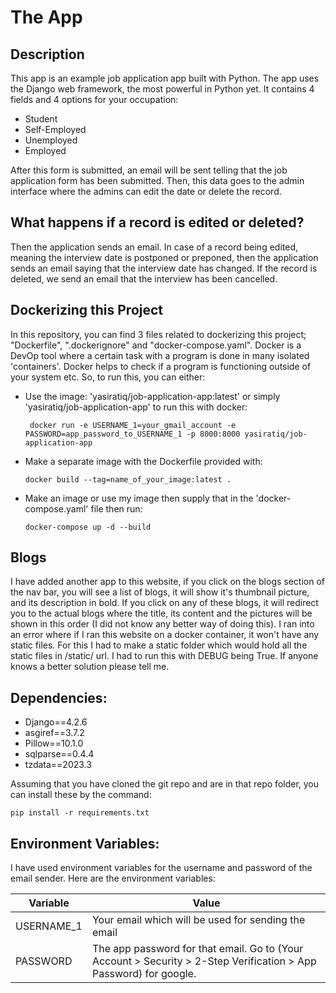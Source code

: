 # The App
## Description
This app is an example job application app built with Python. The app uses the Django web framework, the most powerful in Python yet.
It contains 4 fields and 4 options for your occupation:
- Student
- Self-Employed
- Unemployed
- Employed

After this form is submitted, an email will be sent telling that the job application form has been submitted. Then, this data goes to the admin interface where
the admins can edit the date or delete the record.

## What happens if a record is edited or deleted?
Then the application sends an email. In case of a record being edited, meaning the interview date is postponed or preponed, then 
the application sends an email saying that the interview date has changed. If the record is deleted, we send an email that the interview has been cancelled.

## Dockerizing this Project
In this repository, you can find 3 files related to dockerizing this project; "Dockerfile", ".dockerignore" and "docker-compose.yaml". Docker is a DevOp tool where a certain task with a program is done in many isolated 'containers'. Docker helps to check if a program is functioning outside of your system etc. So, to run this, you can either:
* Use the image: 'yasiratiq/job-application-app:latest' or simply 'yasiratiq/job-application-app' to run this with docker:
  ```
   docker run -e USERNAME_1=your_gmail_account -e PASSWORD=app_password_to_USERNAME_1 -p 8000:8000 yasiratiq/job-application-app
  ```
* Make a separate image with the Dockerfile provided with:
    ```
    docker build --tag=name_of_your_image:latest .
    ```
* Make an image or use my image then supply that in the 'docker-compose.yaml' file then run:
    ```
    docker-compose up -d --build
    ```
## Blogs
I have added another app to this website, if you click on the blogs section of the nav bar, you will see a list of blogs, it will show it's thumbnail picture, and its description in bold. If you click on any of these blogs, it will redirect you to the actual blogs where the title, its content and the pictures will be shown in this order (I did not know any better way of doing this). I ran into an error where if I ran this website on a docker container, it won't have any static files. For this I had to make a static folder which would hold all the static files in /static/ url. I had to run this with DEBUG being True. If anyone knows a better solution please tell me.

## Dependencies:
- Django==4.2.6
- asgiref==3.7.2
- Pillow==10.1.0
- sqlparse==0.4.4
- tzdata==2023.3

Assuming that you have cloned the git repo and are in that repo folder, you can install these by the command:
```
pip install -r requirements.txt
```

## Environment Variables:
I have used environment variables for the username and password of the email sender. Here are the environment variables:

| Variable   | Value                                                                                                             |
|------------|-------------------------------------------------------------------------------------------------------------------|
| USERNAME_1 | Your email which will be used for sending the email                                                               |
| PASSWORD   | The app password for that email. Go to (Your Account > Security > 2-Step Verification > App Password) for google. |